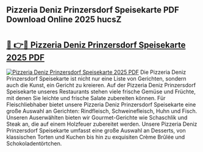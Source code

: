 ## Pizzeria Deniz Prinzersdorf Speisekarte PDF Download Online 2025 hucsZ

# <h2><a href="http://gc8ieb.nevu.top/?p=Pizzeria+Deniz+Prinzersdorf+Speisekarte">🔗 👉🔴 Pizzeria Deniz Prinzersdorf Speisekarte 2025 PDF</a></h2>

[![Pizzeria Deniz Prinzersdorf Speisekarte 2025 PDF](https://i.imgur.com/dBaPXMq.png)](http://gc8ieb.nevu.top/?p=Pizzeria+Deniz+Prinzersdorf+Speisekarte)
Die Pizzeria Deniz Prinzersdorf Speisekarte ist nicht nur eine Liste von Gerichten, sondern auch die Kunst, ein Gericht zu kreieren. Auf der Pizzeria Deniz Prinzersdorf Speisekarte unseres Restaurants stehen viele frische Gemüse und Früchte, mit denen Sie leichte und frische Salate zubereiten können. Für Fleischliebhaber bietet unsere Pizzeria Deniz Prinzersdorf Speisekarte eine große Auswahl an Gerichten: Rindfleisch, Schweinefleisch, Huhn und Fisch. Unseren Auserwählten bieten wir Gourmet-Gerichte wie Schaschlik und Steak an, die auf einem Holzfeuer zubereitet werden. Unsere Pizzeria Deniz Prinzersdorf Speisekarte umfasst eine große Auswahl an Desserts, von klassischen Torten und Kuchen bis hin zu exquisiten Crème Brûlée und Schokoladentörtchen.
